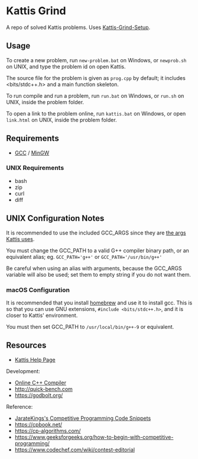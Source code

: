 # Kattis Grind

A repo of solved Kattis problems. Uses [Kattis-Grind-Setup](https://github.com/JarateKing/Kattis-Grind-Setup).

## Usage

To create a new problem, run `new-problem.bat` on Windows, or `newprob.sh` on UNIX, and type the problem id on open Kattis.

The source file for the problem is given as `prog.cpp` by default; it includes <bits/stdc++.h> and a main function skeleton.

To run compile and run a problem, run `run.bat` on Windows, or `run.sh` on UNIX, inside the problem folder.

To open a link to the problem online, run `kattis.bat` on Windows, or open `link.html` on UNIX, inside the problem folder.

## Requirements

* [GCC](https://gcc.gnu.org/) / [MinGW](http://mingw.org/) 

### UNIX Requirements
* bash
* zip
* curl
* diff

## UNIX Configuration Notes

It is recommended to use the included GCC_ARGS since they are [the args Kattis uses](https://open.kattis.com/help/cpp).

You must change the GCC_PATH to a valid G++ compiler binary path, or an equivalent alias; eg. `GCC_PATH='g++'` or `GCC_PATH='/usr/bin/g++'`

Be careful when using an alias with arguments, because the GCC_ARGS variable will also be used; set them to empty string if you do not want them.

### macOS Configuration

It is recommended that you install [homebrew](https://brew.sh/) and use it to install gcc. This is so that you can use GNU extensions, `#include <bits/stdc++.h>`, and it is closer to Kattis' environment.

You must then set GCC_PATH to `/usr/local/bin/g++-9` or equivalent.

## Resources

* [Kattis Help Page](https://open.kattis.com/help)

Development:
* [Online C++ Compiler](https://www.onlinegdb.com/online_c++_compiler)
* http://quick-bench.com
* https://godbolt.org/

Reference:
* [JarateKings's Competitive Programming Code Snippets](https://github.com/JarateKing/Competitive-Programming-Snippets)
* https://cpbook.net/
* https://cp-algorithms.com/
* https://www.geeksforgeeks.org/how-to-begin-with-competitive-programming/
* https://www.codechef.com/wiki/contest-editorial

